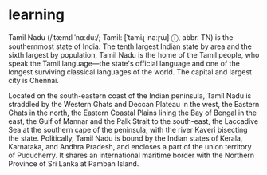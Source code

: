# learning
Tamil Nadu (/ˌtæmɪl ˈnɑːduː/; Tamil: [ˈtamiɻ ˈnaːɽɯ] ⓘ, abbr. TN) is the southernmost state of India. The tenth largest Indian state by area and the sixth largest by population, Tamil Nadu is the home of the Tamil people, who speak the Tamil language—the state's official language and one of the longest surviving classical languages of the world. The capital and largest city is Chennai.

Located on the south-eastern coast of the Indian peninsula, Tamil Nadu is straddled by the Western Ghats and Deccan Plateau in the west, the Eastern Ghats in the north, the Eastern Coastal Plains lining the Bay of Bengal in the east, the Gulf of Mannar and the Palk Strait to the south-east, the Laccadive Sea at the southern cape of the peninsula, with the river Kaveri bisecting the state. Politically, Tamil Nadu is bound by the Indian states of Kerala, Karnataka, and Andhra Pradesh, and encloses a part of the union territory of Puducherry. It shares an international maritime border with the Northern Province of Sri Lanka at Pamban Island.
